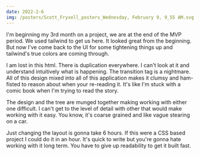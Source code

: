 ```yaml
---
date: 2022-2-6
img: /posters/Scott_Fryxell_posters_Wednesday, February 9, 9_55 AM.svg
---
```


I'm beginning my 3rd month on a project, we are at the end of the MVP period. We used tailwind to get us here. It looked great from the beginning. But now I've come back to the UI for some tightening things up and tailwind's true colors are coming through.

I am lost in this html. There is duplication everywhere. I can't look at it and understand intuitively what is happening. The transition tag is a nightmare. All of this design mixed into all of this application makes it clumsy and ham-fisted to reason about when your re-reading it. It's like I'm stuck with a comic book when I'm trying to read the story.

The design and the tree are munged together making working with either one difficult. I can't get to the level of detail with other that would make working with it easy. You know, it's coarse grained and like vague stearing on a car.

Just changing the layout is gonna take 6 hours. If this were a CSS based project I could do it in an hour. It's quick to write but you're gonna hate working with it long term. You have to give up readability to get it built fast.
